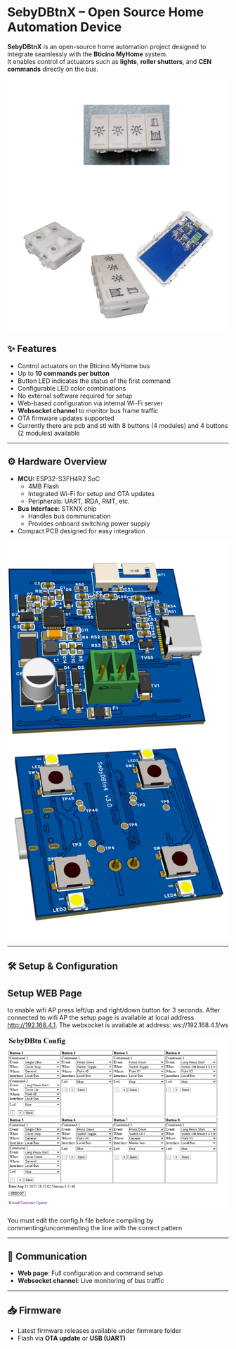# SebyDBtnX – Open Source Home Automation Device

**SebyDBtnX** is an open-source home automation project designed to integrate seamlessly with the **Bticino MyHome** system.  
It enables control of actuators such as **lights**, **roller shutters**, and **CEN commands** directly on the bus.

![SebyDBtnX Device Image](images/SebyDBtnx_1.png)
![SebyDBtnX Device Image](images/SebyDBtnx_2.png)


## ✨ Features
- Control actuators on the Bticino MyHome bus  
- Up to **10 commands per button**  
- Button LED indicates the status of the first command  
- Configurable LED color combinations  
- No external software required for setup  
- Web-based configuration via internal Wi-Fi server  
- **Websocket channel** to monitor bus frame traffic  
- OTA firmware updates supported  
- Currently there are pcb and stl with 8 buttons (4 modules) and 4 buttons (2 modules) available
---

## ⚙️ Hardware Overview
- **MCU:** ESP32-S3FH4R2 SoC  
  - 4MB Flash  
  - Integrated Wi-Fi for setup and OTA updates  
  - Peripherals: UART, IRDA, RMT, etc.  
- **Bus Interface:** STKNX chip  
  - Handles bus communication  
  - Provides onboard switching power supply  
- Compact PCB designed for easy integration  

![PCB Image](images/3D_SebyDBtn4_PCB_3.0_back.png)
![PCB Image](images/3D_SebyDBtn4_PCB_3.0_front.png)

---

## 🛠️ Setup & Configuration

## Setup WEB Page
to enable wifi AP press left/up and right/down button for 3 seconds.
After connected to wifi AP the setup page is available at local address http://192.168.4.1. The websocket is available at address: ws://192.168.4.1/ws

![Setup Web Page](images/ConfigWebPage.png)

You must edit the config.h file before compiling by commenting/uncommenting the line with the correct pattern

---

## 🔗 Communication
- **Web page**: Full configuration and command setup  
- **Websocket channel**: Live monitoring of bus traffic  

---

## 📥 Firmware
- Latest firmware releases available under firmware folder  
- Flash via **OTA update** or **USB (UART)**  

